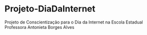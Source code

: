 # Projeto-DiaDaInternet
Projeto de Conscientização para o Dia da Internet na Escola Estadual Professora Antonieta Borges Alves
